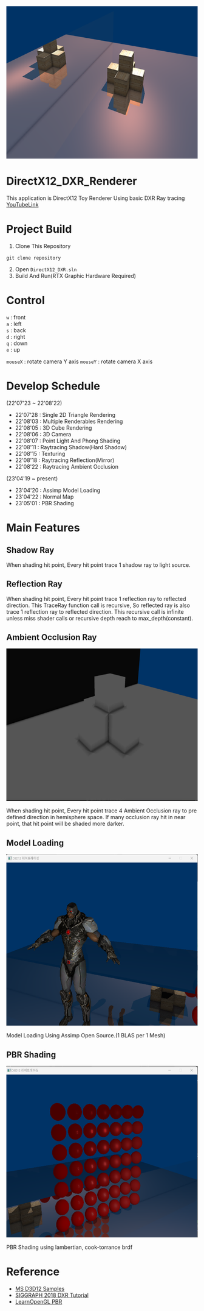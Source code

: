 <img src = "Image/Final.png" width = "600" height = "400">

# DirectX12_DXR_Renderer
This application is DirectX12 Toy Renderer Using basic DXR Ray tracing   
[YouTubeLink](https://www.youtube.com/watch?v=3sq5kmFZCIY)

# Project Build
1. Clone This Repository
```
git clone repository
```
2. Open ```DirectX12_DXR.sln```
3. Build And Run(RTX Graphic Hardware Required)

# Control
`w` : front  
`a` : left  
`s` : back  
`d` : right  
`q` : down  
`e` : up  

`mouseX` : rotate camera Y axis
`mouseY` : rotate camera X axis


# Develop Schedule
(22'07'23 ~ 22'08'22)  
* 22'07'28 : Single 2D Triangle Rendering
* 22'08'03 : Multiple Renderables Rendering
* 22'08'05 : 3D Cube Rendering
* 22'08'06 : 3D Camera
* 22'08'07 : Point Light And Phong Shading
* 22'08'11 : Raytracing Shadow(Hard Shadow)
* 22'08'15 : Texturing
* 22'08'18 : Raytracing Reflection(Mirror)
* 22'08'22 : Raytracing Ambient Occlusion

(23'04'19 ~ present)
* 23'04'20 : Assimp Model Loading
* 23'04'22 : Normal Map
* 23'05'01 : PBR Shading

# Main Features

## Shadow Ray
When shading hit point, Every hit point trace 1 shadow ray to light source.

## Reflection Ray
When shading hit point, Every hit point trace 1 reflection ray to reflected direction. This TraceRay function call is recursive, So reflected ray is also trace 1 
reflection ray to reflected direction. This recursive call is infinite unless miss shader calls or recursive depth reach to max_depth(constant).

## Ambient Occlusion Ray
<img src = "Image/Ambient Occlusion.png" width = "600" height = "400">  

When shading hit point, Every hit point trace 4 Ambient Occlusion ray to pre defined direction in hemisphere space. If many occlusion ray hit in near point, that hit point will be shaded more darker.  

## Model Loading
<img src = "Image/ModelLoading.png" width = "600" height = "450">  

Model Loading Using Assimp Open Source.(1 BLAS per 1 Mesh)

## PBR Shading
<img src = "Image/PBRBasic.png" width = "600" height = "450">  

PBR Shading using lambertian, cook-torrance brdf


# Reference
- [MS D3D12 Samples](https://github.com/microsoft/DirectX-Graphics-Samples)
- [SIGGRAPH 2018 DXR Tutorial](http://intro-to-dxr.cwyman.org/)
- [LearnOpenGL PBR](https://learnopengl.com/PBR/Lighting)

